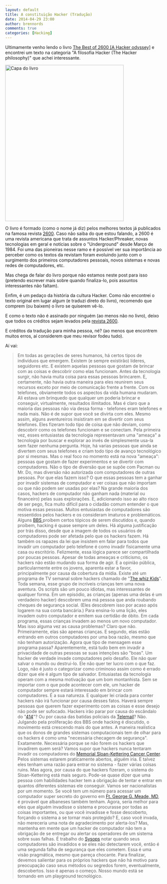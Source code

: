 ```yaml
---
layout: default
title: A constituição Hacker (Tradução)
date: 2014-04-29 23:00
author: brennords
comments: true
categories: [Hacking]
---
```


Ultimamente venho lendo o livro <a href="http://www.amazon.com/The-Best-2600-Hacker-Odyssey/dp/0470294191" target="_blank">The Best of 2600 [A Hacker odyssey]</a> e encontrei um texto na categoria "A filosofia Hacker (The Hacker philosophy)" que achei interessante.

<a href="http://brenn0.files.wordpress.com/2014/04/6a0120a85dcdae970b012877707f0d970c-pi.jpg"><img class="size-full wp-image-890" src="http://brenn0.files.wordpress.com/2014/04/6a0120a85dcdae970b012877707f0d970c-pi.jpg" alt="Capa do livro" width="380" height="500" /></a>

O livro é formado (como o nome já diz) pelos melhores textos já publicados na famosa revista <a href="http://pt.wikipedia.org/wiki/2600:_The_Hacker_Quarterly" target="_blank">2600</a>. Caso não saiba do que estou falando, a 2600 é uma revista americana que trata de assuntos Hacker/Phreaker, novas tecnologias em geral e notícias sobre o "Underground" desde Março de 1984. Foi uma das pioneiras nesse ramo e é possível ver sua importância ao perceber como os textos da revistam foram evoluindo junto com o surgimento dos primeiros computadores pessoais, novos sistemas e novas redes de computadores, etc.

Mas chega de falar do livro porque não estamos neste post para isso (pretendo escrever mais sobre quando finaliza-lo, pois assuntos interessantes não faltam).

<!--more-->

Enfim, é um pedaço da história da cultura Hacker. Como não encontrei o texto original em lugar algum (e traduzi direto do livro), recomendo que comprem (ou baixem) o livro se quiserem vê-lo.

E como o texto não é assinado por ninguém (ao menos não no livro), deixo que todos os créditos sejam levados pela <a href="http://www.2600.com/" target="_blank">revista 2600</a>.

E créditos da tradução para minha pessoa, né? (ao menos que encontrem muitos erros, aí considerem que meu revisor fodeu tudo).

Aí vai:

<blockquote>
Em todas as gerações de seres humanos, há certos tipos de indivíduos que emergem. Existem (e sempre existirão) líderes, seguidores etc. E existem aquelas pessoas que gostam de brincar com as coisas e descobrir como elas funcionam.
Antes da tecnologia surgir, não havia muita coisa para essas pessoas brincarem. E, certamente, não havia outra maneira para eles reunirem seus recursos exceto por meio de comunicação frente a frente.
Com os telefones, obviamente todos os aspectos da vida humana mudaram. Ali estava um brinquedo que qualquer um poderia brincar e conseguir, virtualmente, resultados ilimitados. Mas é claro que a maioria das pessoas não via dessa forma - telefones eram telefones e nada mais. Não é de supor que você se divirta com eles. Mesmo assim, alguns aventureiros insistiram em se divertir com seus telefones. Eles fizeram todo tipo de coisa que não deviam, como descobrir como os telefones funcionam e se conectam. Pela primeira vez, esses entusiastas da tecnologia representavam uma "ameaça" a tecnologia por buscar e explorar ao invés de simplesmente usa-la sem fazer nenhuma pergunta.
Hoje, há varias pessoas que ainda se divertem com seus telefones e criam todo tipo de avanço tecnológico por si mesmas. Mas o real foco no momento está na nova "ameaça": pessoas que gostam de fazer experimentos e se divertir com computadores. Não o tipo de diversão que se supõe com Pacman ou Mr. Do, mas diversão não autorizada com computadores de outras pessoas.
Por que elas fazem isso? O que essas pessoas tem a ganhar por invadir sistemas de computador e ver coisas que não importam ou que não podem ser usadas por elas?
Na grande maioria dos casos, hackers de computador não ganham nada (material ou financeiro) pelas suas explorações. E, adicionando isso ao alto risco de ser pego, fica muito difícil para o cidadão comum entender o que motiva essas pessoas.
Muitos entusiastas de computadores são ressentidos pelos hackers e os consideram imaturos e problemáticos. Alguns <a href="http://pt.wikipedia.org/wiki/Bulletin_board_system" target="_blank">BBS </a>proíbem certos tópicos de serem discutidos e, quando proíbem, hacking é quase sempre um deles. Há alguma justificação por trás disso, desde que a imagem de todos os usuários de computadores pode ser afetada pelo que os hackers fazem.
Há também os rapazes da lei que insistem em falar para todos que invadir um computador pelo telefone é como invadir fisicamente uma casa ou escritório. Felizmente, essa lógica parece ser compartilhada por poucas pessoas.
Apesar de todas ameaças e criticismo, os hackers não estão mudando sua forma de agir. E a opinião pública, particularmente entre os jovens, aparenta estar a favor, principalmente por causa da cobertura da mídia.
Existe até um programa de TV semanal sobre hackers chamado de "<a href="http://en.wikipedia.org/wiki/Whiz_Kids_%28TV_series%29" target="_blank">The whiz Kids</a>". Toda semana, esse grupo de incríveis crianças tem uma nova aventura. Os scripts são um pouco idiotas, mas interessantes de qualquer forma. Em um episódio, as crianças (apenas uma delas é um verdadeiro hacker) descobrem uma má pessoa que anda roubando cheques de segurança social. (Eles descobrem isso por acaso após logarem na sua conta bancária.) Para ensina-lo uma lição, eles invadem outro computador e emitem sua certidão de óbito. Em cada programa, essas crianças invadem ao menos um novo computador. Mas isso alguma vez as causa problemas? Claro que não. Primeiramente, elas são apenas crianças. E segundo, elas estão entrando em outros computadores por uma boa razão, mesmo que não tenham autorização.
Agora que tipo de mensagem esse programa passa? Aparentemente, está tudo bem em invadir a privacidade de outras pessoas se suas intenções são "boas".
Um hacker de verdade invade computadores pelo desafio. Ele não quer salvar o mundo ou destrui-lo. Ele não quer ter lucro com o que faz. Logo, não é justo o categorizar como criminoso assim como é errado dizer que ele é algum tipo de salvador.
Entusiastas da tecnologia operam com a mesma motivação que um bom montanhista. Sem se importar com o que pode acontecer com ele, um hacker de computador sempre estará interessado em brincar com computadores. É a sua natureza. E qualquer lei criada para conter hackers não irá funcionar por causa desses fatos. Haverá sempre pessoas que querem fazer experimento com as coisas e esse desejo não pode ser sufocado. Hackers irão parar por causa do escândalo do "<a href="http://en.wikipedia.org/wiki/The_414s" target="_blank">414</a>"? Ou por causa das batidas policiais da <a href="http://www.telecom.na/index.php/products/faq/51-telemail/259-what-is-telemail" target="_blank">Telemail</a>? Não. Julgando pela proliferação dos BBS onde hacking é discutido, o movimento está crescendo mais do que antes.
A maneira realística que os donos de grandes sistemas computacionais tem de olhar para os hackers é como uma "necessária checagem de segurança". Exatamente. Necessária porque se não forem os hackers que invadirem quem será? Vamos supor que hackers nunca tentaram invadir os computadores do <a href="http://en.wikipedia.org/wiki/Memorial_Sloan_Kettering_Cancer_Center" target="_blank">Memorial Sloan-Kettering Cancer Center</a>. Pelos sistemas estarem praticamente abertos, alguém iria. E talvez eles tenham uma razão para entrar no sistema - fazer várias coisas ruins. Mas agora, por causa do que hackers fizeram, o sistema do Sloan-Kettering está mais seguro.
Pode-se quase dizer que uma pessoa com habilidades hacker tem a obrigação de tentar e entrar em quantos diferentes sistemas ele conseguir. Vamos ser nacionalistas por um momento. Se você tem um número para acessar um computador super secreto do governo em <a href="http://pt.wikipedia.org/wiki/Fort_George_G._Meade" target="_blank">Ft. George G. Meade, MD</a>, é provável que albaneses também tenham. Agora, seria melhor para eles que alguém invadisse o sistema e procurasse por todas as coisas importantes, ou que você invadisse e fosse descoberto, forçando o sistema a se tornar mais protegido? E, caso você invada, não mereceria uma nota de agradecimento por alerta-los?
Mas, mantenha em mente que um hacker de computador não tem a obrigação de se entregar ou alertar os operadores de um sistema sobre suas falhas. É trabalho do <a href="http://pt.wikipedia.org/wiki/Sysop" target="_blank">Sysops</a> notar quando seus computadores são invadidos e se eles não detectarem você, então é uma segunda falha de segurança que eles cometem.
Essa é uma visão pragmática, mesmo que pareça chocante. Para finalizar, devemos salientar para os próprios hackers que não há motivo para preocupação caso seus métodos ou segredos forem, eventualmente, descobertos. Isso é apenas o começo. Nosso mundo está se tornando em um playground tecnológico.
</blockquote>
